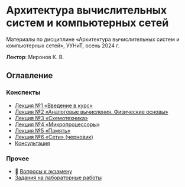 # Архитектура вычислительных систем и компьютерных сетей
Материалы по дисциплине «Архитектура вычислительных систем и компьютерных сетей», УУНиТ, осень 2024 г.

**Лектор**: Миронов К. В.


## Оглавление
### Конспекты
- [Лекция №1 «Введение в курс»](Lectures/lecture_01/lecture-1.md)
- [Лекция №2 «Аналоговые вычисления. Физические основы»](Lectures/lecture-2.md)
- [Лекция №3 «Схемотехника»](Lectures/lecture_03/lecture-3.md)
- [Лекция №4 «Микропроцессоры»](Lectures/lecture-4.md)
- [Лекция №5 «Память»](Lectures/lecture-5.md)
- [Лекция №6 «Сети» (черновик)](Lectures/lecture-6.md)
- [Консультация](Exam/consultation.md)


### Прочее
- 📌 [Вопросы к экзамену](Exam/exam_tasks.md)
- [Задания на лабораторные работы](Labs/lab_task.md)
  
